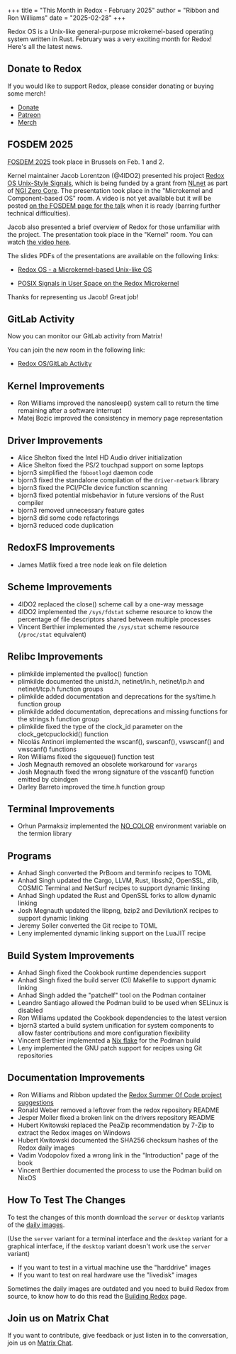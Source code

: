 +++
title = "This Month in Redox - February 2025"
author = "Ribbon and Ron Williams"
date = "2025-02-28"
+++

Redox OS is a Unix-like general-purpose microkernel-based operating system
written in Rust. February was a very exciting month for Redox! Here's all the latest news.

## Donate to Redox

If you would like to support Redox, please consider donating or buying some merch!

- [Donate](https://www.redox-os.org/donate/)
- [Patreon](https://www.patreon.com/redox_os)
- [Merch](https://redox-os.creator-spring.com/)

## FOSDEM 2025

[FOSDEM 2025](https://fosdem.org/2025/) took place in Brussels on Feb. 1 and 2.

Kernel maintainer Jacob Lorentzon (@4lDO2) presented his project [Redox OS Unix-Style Signals](https://nlnet.nl/project/RedoxOS-Signals/),
which is being funded by a grant from [NLnet](https://nlnet.nl/) as part of [NGI Zero Core](https://nlnet.nl/core/).
The presentation took place in the "Microkernel and Component-based OS" room.
A video is not yet available but it will be posted
[on the FOSDEM page for the talk](https://fosdem.org/2025/schedule/event/fosdem-2025-5670-posix-signals-in-user-space-on-the-redox-microkernel/)
when it is ready (barring further technical difficulties).

Jacob also presented a brief overview of Redox for those unfamiliar with the project.
The presentation took place in the "Kernel" room.
You can watch [the video here](https://fosdem.org/2025/schedule/event/fosdem-2025-5973-redox-os-a-microkernel-based-unix-like-os/).

The slides PDFs of the presentations are available on the following links:

- [Redox OS - a Microkernel-based Unix-like OS](https://fosdem.org/2025/events/attachments/fosdem-2025-5973-redox-os-a-microkernel-based-unix-like-os/slides/238806/redoxos-a_VThTapJ.pdf)

- [POSIX Signals in User Space on the Redox Microkernel](https://fosdem.org/2025/events/attachments/fosdem-2025-5670-posix-signals-in-user-space-on-the-redox-microkernel/slides/238302/posix-sig_whCJBqp.pdf)

Thanks for representing us Jacob! Great job!

## GitLab Activity

Now you can monitor our GitLab activity from Matrix!

You can join the new room in the following link:

- [Redox OS/GitLab Activity](https://matrix.to/#/#redox-gitlab-updates:matrix.org)

## Kernel Improvements

- Ron Williams improved the nanosleep() system call to return the time remaining after a software interrupt
- Matej Bozic improved the consistency in memory page representation

## Driver Improvements

- Alice Shelton fixed the Intel HD Audio driver initialization
- Alice Shelton fixed the PS/2 touchpad support on some laptops
- bjorn3 simplified the `fbbootlogd` daemon code
- bjorn3 fixed the standalone compilation of the `driver-network` library
- bjorn3 fixed the PCI/PCIe device function scanning
- bjorn3 fixed potential misbehavior in future versions of the Rust compiler
- bjorn3 removed unnecessary feature gates
- bjorn3 did some code refactorings
- bjorn3 reduced code duplication

## RedoxFS Improvements

- James Matlik fixed a tree node leak on file deletion

## Scheme Improvements

- 4lDO2 replaced the close() scheme call by a one-way message
- 4lDO2 implemented the `/sys/fdstat` scheme resource to know the percentage of file descriptors shared between multiple processes
- Vincent Berthier implemented the `/sys/stat` scheme resource (`/proc/stat` equivalent)

## Relibc Improvements

- plimkilde implemented the pvalloc() function
- plimkilde documented the unistd.h, netinet/in.h, netinet/ip.h and netinet/tcp.h function groups
- plimkilde added documentation and deprecations for the sys/time.h function group
- plimkilde added documentation, deprecations and missing functions for the strings.h function group
- plimkilde fixed the type of the clock_id parameter on the clock_getcpuclockid() function
- Nicolás Antinori implemented the wscanf(), swscanf(), vswscanf() and vwscanf() functions
- Ron Williams fixed the sigqueue() function test
- Josh Megnauth removed an obsolete workaround for `varargs`
- Josh Megnauth fixed the wrong signature of the vsscanf() function emitted by cbindgen
- Darley Barreto improved the time.h function group

## Terminal Improvements

- Orhun Parmaksiz implemented the [NO_COLOR](https://no-color.org/) environment variable on the termion library

## Programs

- Anhad Singh converted the PrBoom and terminfo recipes to TOML
- Anhad Singh updated the Cargo, LLVM, Rust, libssh2, OpenSSL, zlib, COSMIC Terminal and NetSurf recipes to support dynamic linking
- Anhad Singh updated the Rust and OpenSSL forks to allow dynamic linking
- Josh Megnauth updated the libpng, bzip2 and DevilutionX recipes to support dynamic linking
- Jeremy Soller converted the Git recipe to TOML
- Leny implemented dynamic linking support on the LuaJIT recipe

## Build System Improvements

- Anhad Singh fixed the Cookbook runtime dependencies support
- Anhad Singh fixed the build server (CI) Makefile to support dynamic linking
- Anhad Singh added the "patchelf" tool on the Podman container
- Leandro Santiago allowed the Podman build to be used when SELinux is disabled
- Ron Williams updated the Cookbook dependencies to the latest version
- bjorn3 started a build system unification for system components to allow faster contributions and more configuration flexibility
- Vincent Berthier implemented a [Nix flake](https://nixos.wiki/wiki/flakes) for the Podman build
- Leny implemented the GNU patch support for recipes using Git repositories

## Documentation Improvements

- Ron Williams and Ribbon updated the [Redox Summer Of Code project suggestions](https://www.redox-os.org/rsoc-project-suggestions)
- Ronald Weber removed a leftover from the redox repository README
- Jesper Moller fixed a broken link on the drivers repository README
- Hubert Kwitowski replaced the PeaZip recommendation by 7-Zip to extract the Redox images on Windows
- Hubert Kwitowski documented the SHA256 checksum hashes of the Redox daily images
- Vadim Vodopolov fixed a wrong link in the "Introduction" page of the book
- Vincent Berthier documented the process to use the Podman build on NixOS

## How To Test The Changes

To test the changes of this month download the `server` or `desktop` variants of the [daily images](https://static.redox-os.org/img/).

(Use the `server` variant for a terminal interface and the `desktop` variant for a graphical interface, if the `desktop` variant doesn't work use the `server` variant)

- If you want to test in a virtual machine use the "harddrive" images
- If you want to test on real hardware use the "livedisk" images

Sometimes the daily images are outdated and you need to build Redox from source, to know how to do this read the [Building Redox](https://doc.redox-os.org/book/podman-build.html) page.

## Join us on Matrix Chat

If you want to contribute, give feedback or just listen in to the conversation,
join us on [Matrix Chat](https://matrix.to/#/#redox-join:matrix.org).

<!--
Image HTML Code

<a href="/img/screenshot/image-name.png"><img class="img-responsive" alt="Description" src="/img/screenshot/image-name.png"/></a>

-->

<!--
## Discussion

Here are some links to discussion about this news post:

- [Fosstodon @redox]()
- [Fosstodon @soller]()
- [Patreon]()
- [Phoronix]()
- [Reddit /r/redox]()
- [Reddit /r/rust]()
- [X/Twitter @redox_os]()
-->
